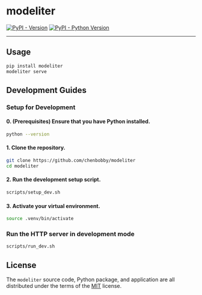 # modeliter

[![PyPI - Version](https://img.shields.io/pypi/v/modeliter.svg)](https://pypi.org/project/modeliter)
[![PyPI - Python Version](https://img.shields.io/pypi/pyversions/modeliter.svg)](https://pypi.org/project/modeliter)

---

## Usage

```sh
pip install modeliter
modeliter serve
```

## Development Guides

### Setup for Development

#### 0. (Prerequisites) Ensure that you have Python installed.

```sh
python --version
```

#### 1. Clone the repository.

```sh
git clone https://github.com/chenbobby/modeliter
cd modeliter
```

#### 2. Run the development setup script.

```sh
scripts/setup_dev.sh
```

#### 3. Activate your virtual environment.

```sh
source .venv/bin/activate
```

### Run the HTTP server in development mode

```sh
scripts/run_dev.sh
```

## License

The `modeliter` source code, Python package, and application are all distributed under the terms of the [MIT](https://opensource.org/licenses/MIT) license.
